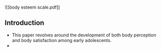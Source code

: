![[body esteem scale.pdf]]

## Introduction
- This paper revolves around the development of both body perception and body satisfaction among early adolescents.
- 